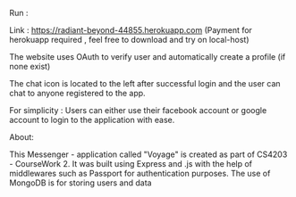 Run :

Link : https://radiant-beyond-44855.herokuapp.com (Payment for herokuapp required , feel free to download and try on local-host)

The website uses OAuth to verify user and automatically create a profile (if none exist)


The chat icon is located to the left after successful login and the user can chat to anyone registered to the app.

For simplicity :
Users can either use their facebook account or google account to login to the application with ease.

About:

This Messenger - application called "Voyage" is created as part of CS4203 - CourseWork 2. It was built using Express and .js with the help of middlewares such as Passport for authentication purposes. The use of MongoDB is for storing users and data
